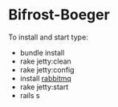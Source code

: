 Bifrost-Boeger
==============

To install and start type:

* bundle install
* rake jetty:clean
* rake jetty:config
* install [rabbitmq](https://www.rabbitmq.com/install-debian.html)
* rake jetty:start
* rails s
